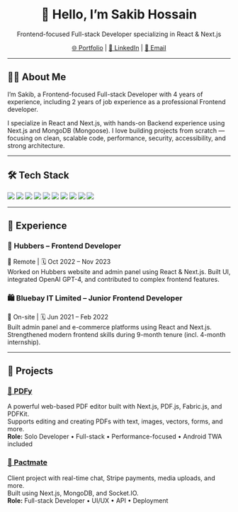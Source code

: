 <div align="center">
  <h1>👋 Hello, I’m Sakib Hossain</h1>
  <p>Frontend-focused Full-stack Developer specializing in React & Next.js</p>
  <p>
    <a href="https://ssakibhossain10.vercel.app" target="_blank">🌐 Portfolio</a> |
    <a href="https://linkedin.com/in/ssakibhossain10" target="_blank">💼 LinkedIn</a> |
    <a href="mailto:ssakibhossain10@gmail.com">📧 Email</a>
  </p>
</div>

---

## 🧑‍💻 About Me

I’m Sakib, a Frontend-focused Full-stack Developer with 4 years of experience, including 2 years of job experience as a professional Frontend developer.

I specialize in React and Next.js, with hands-on Backend experience using Next.js and MongoDB (Mongoose). I love building projects from scratch — focusing on clean, scalable code, performance, security, accessibility, and strong architecture.

---

## 🛠 Tech Stack

<span><img src="https://img.shields.io/badge/HTML-F06529?style=flat&logo=html5&logoColor=white"/></span>
<span><img src="https://img.shields.io/badge/CSS-2965f1?style=flat&logo=css3&logoColor=white"/></span>
<span><img src="https://img.shields.io/badge/JavaScript-F7DF1E?style=flat&logo=javascript&logoColor=black"/></span>
<span><img src="https://img.shields.io/badge/TypeScript-3178C6?style=flat&logo=typescript&logoColor=white"/></span>
<span><img src="https://img.shields.io/badge/React-61DAFB?style=flat&logo=react&logoColor=black"/></span>
<span><img src="https://img.shields.io/badge/Next.js-000000?style=flat&logo=next.js&logoColor=white"/></span>
<span><img src="https://img.shields.io/badge/Node.js-339933?style=flat&logo=node.js&logoColor=white"/></span>
<span><img src="https://img.shields.io/badge/MongoDB-47A248?style=flat&logo=mongodb&logoColor=white"/></span>
<span><img src="https://img.shields.io/badge/Tailwind_CSS-38B2AC?style=flat&logo=tailwind-css&logoColor=white"/></span>
<span><img src="https://img.shields.io/badge/Redux-764ABC?style=flat&logo=redux&logoColor=white"/></span>

---

## 💼 Experience

### 🧠 Hubbers – Frontend Developer

📍 Remote | 🗓️ Oct 2022 – Nov 2023  
Worked on Hubbers website and admin panel using React & Next.js. Built UI, integrated OpenAI GPT-4, and contributed to complex frontend features.

### 🛍️ Bluebay IT Limited – Junior Frontend Developer

📍 On-site | 🗓️ Jun 2021 – Feb 2022  
Built admin panel and e-commerce platforms using React and Next.js. Strengthened modern frontend skills during 9-month tenure (incl. 4-month internship).

---

## 🚀 Projects

### [📄 PDFy](https://ssakibhossain10.vercel.app/#project-pdfy)

A powerful web-based PDF editor built with Next.js, PDF.js, Fabric.js, and PDFKit.  
Supports editing and creating PDFs with text, images, vectors, forms, and more.  
**Role:** Solo Developer • Full-stack • Performance-focused • Android TWA included

### [💬 Pactmate](https://ssakibhossain10.vercel.app/#project-pactmate)

Client project with real-time chat, Stripe payments, media uploads, and more.  
Built using Next.js, MongoDB, and Socket.IO.  
**Role:** Full-stack Developer • UI/UX • API • Deployment
